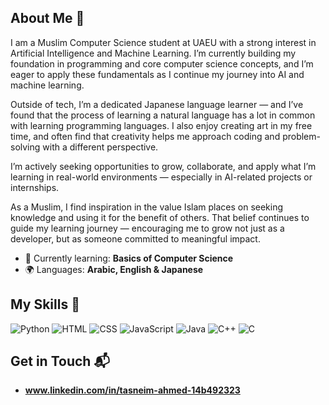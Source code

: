 ## About Me 🚀

I am a Muslim Computer Science student at UAEU with a strong interest in Artificial Intelligence and Machine Learning.
I’m currently building my foundation in programming and core computer science concepts, and I’m eager to apply these fundamentals as I continue my journey into AI and machine learning.

Outside of tech, I’m a dedicated Japanese language learner — and I’ve found that the process of learning a natural language has a lot in common with learning programming languages. I also enjoy creating art in my free time, and often find that creativity helps me approach coding and problem-solving with a different perspective.

I’m actively seeking opportunities to grow, collaborate, and apply what I’m learning in real-world environments — especially in AI-related projects or internships.

As a Muslim, I find inspiration in the value Islam places on seeking knowledge and using it for the benefit of others. That belief continues to guide my learning journey — encouraging me to grow not just as a developer, but as someone committed to meaningful impact.

- 🌱 Currently learning: **Basics of Computer Science**
- 🌍 Languages: **Arabic, English & Japanese**

## My Skills 🧠

![Python](https://img.shields.io/badge/Python-FFD43B?style=for-the-badge&logo=python&logoColor=blue)
![HTML](https://img.shields.io/badge/-HTML-E34F26?style=flat-square&logo=html5&logoColor=white)
![CSS](https://img.shields.io/badge/-CSS-1572B6?style=flat-square&logo=css3&logoColor=white)
![JavaScript](https://img.shields.io/badge/-JavaScript-F7DF1E?style=flat-square&logo=javascript&logoColor=black)
![Java](https://img.shields.io/badge/Java-ED8B00?logo=openjdk&logoColor=white&style=for-the-badge)
![C++](https://img.shields.io/badge/C%2B%2B-00599C?style=for-the-badge&logo=c%2B%2B&logoColor=white)
![C](https://img.shields.io/badge/C-00599C?style=for-the-badge&logo=c&logoColor=white)

## Get in Touch 📬

- **www.linkedin.com/in/tasneim-ahmed-14b492323**
<!--
**tasneim-github/tasneim-github** is a ✨ _special_ ✨ repository because its `README.md` (this file) appears on your GitHub profile.

Here are some ideas to get you started:

- 🔭 I’m currently working on ...
- 🌱 I’m currently learning ...
- 👯 I’m looking to collaborate on ...
- 🤔 I’m looking for help with ...
- 💬 Ask me about ...
- 📫 How to reach me: ...
- 😄 Pronouns: ...
- ⚡ Fun fact: ...
-->
